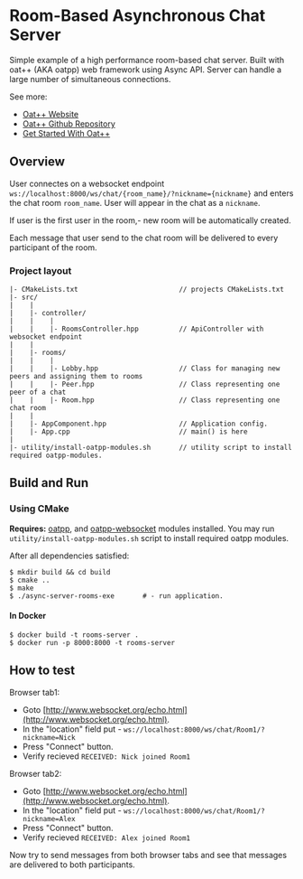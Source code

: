 # Room-Based Asynchronous Chat Server

Simple example of a high performance room-based chat server. Built with oat++ (AKA oatpp) web framework using Async API.
Server can handle a large number of simultaneous connections.

See more:

- [Oat++ Website](https://oatpp.io/)
- [Oat++ Github Repository](https://github.com/oatpp/oatpp)
- [Get Started With Oat++](https://oatpp.io/docs/start)

## Overview

User connectes on a websocket endpoint `ws://localhost:8000/ws/chat/{room_name}/?nickname={nickname}` and
enters the chat room `room_name`. User will appear in the chat as a `nickname`.  

If user is the first user in the room,- new room will be automatically created.

Each message that user send to the chat room will be delivered to every participant of the room.

### Project layout

```
|- CMakeLists.txt                         // projects CMakeLists.txt
|- src/
|    |
|    |- controller/
|    |    |
|    |    |- RoomsController.hpp          // ApiController with websocket endpoint
|    |
|    |- rooms/
|    |    |
|    |    |- Lobby.hpp                    // Class for managing new peers and assigning them to rooms
|    |    |- Peer.hpp                     // Class representing one peer of a chat
|    |    |- Room.hpp                     // Class representing one chat room
|    |
|    |- AppComponent.hpp                  // Application config. 
|    |- App.cpp                           // main() is here
|
|- utility/install-oatpp-modules.sh       // utility script to install required oatpp-modules.  
```

## Build and Run

### Using CMake

**Requires:** [oatpp](https://github.com/oatpp/oatpp), and [oatpp-websocket](https://github.com/oatpp/oatpp-websocket) 
modules installed. You may run `utility/install-oatpp-modules.sh` 
script to install required oatpp modules.

After all dependencies satisfied:

```
$ mkdir build && cd build
$ cmake ..
$ make 
$ ./async-server-rooms-exe       # - run application.
```

#### In Docker

```
$ docker build -t rooms-server .
$ docker run -p 8000:8000 -t rooms-server
```

## How to test

Browser tab1:

- Goto [http://www.websocket.org/echo.html](http://www.websocket.org/echo.html).
- In the "location" field put - `ws://localhost:8000/ws/chat/Room1/?nickname=Nick`
- Press "Connect" button.
- Verify recieved `RECEIVED: Nick joined Room1`

Browser tab2:

- Goto [http://www.websocket.org/echo.html](http://www.websocket.org/echo.html).
- In the "location" field put - `ws://localhost:8000/ws/chat/Room1/?nickname=Alex`
- Press "Connect" button.
- Verify recieved `RECEIVED: Alex joined Room1`

Now try to send messages from both browser tabs and see that messages are delivered to both participants.

